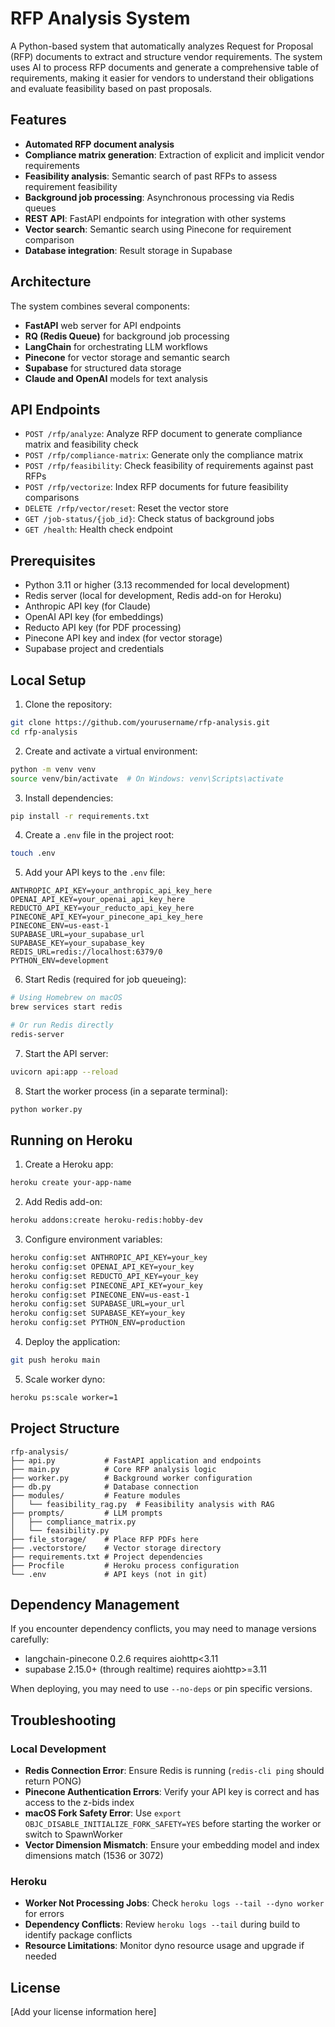 # RFP Analysis System

A Python-based system that automatically analyzes Request for Proposal (RFP) documents to extract and structure vendor requirements. The system uses AI to process RFP documents and generate a comprehensive table of requirements, making it easier for vendors to understand their obligations and evaluate feasibility based on past proposals.

## Features

- **Automated RFP document analysis**
- **Compliance matrix generation**: Extraction of explicit and implicit vendor requirements
- **Feasibility analysis**: Semantic search of past RFPs to assess requirement feasibility
- **Background job processing**: Asynchronous processing via Redis queues
- **REST API**: FastAPI endpoints for integration with other systems
- **Vector search**: Semantic search using Pinecone for requirement comparison
- **Database integration**: Result storage in Supabase

## Architecture

The system combines several components:
- **FastAPI** web server for API endpoints
- **RQ (Redis Queue)** for background job processing
- **LangChain** for orchestrating LLM workflows
- **Pinecone** for vector storage and semantic search
- **Supabase** for structured data storage
- **Claude and OpenAI** models for text analysis

## API Endpoints

- `POST /rfp/analyze`: Analyze RFP document to generate compliance matrix and feasibility check
- `POST /rfp/compliance-matrix`: Generate only the compliance matrix
- `POST /rfp/feasibility`: Check feasibility of requirements against past RFPs
- `POST /rfp/vectorize`: Index RFP documents for future feasibility comparisons
- `DELETE /rfp/vector/reset`: Reset the vector store
- `GET /job-status/{job_id}`: Check status of background jobs
- `GET /health`: Health check endpoint

## Prerequisites

- Python 3.11 or higher (3.13 recommended for local development)
- Redis server (local for development, Redis add-on for Heroku)
- Anthropic API key (for Claude)
- OpenAI API key (for embeddings)
- Reducto API key (for PDF processing)
- Pinecone API key and index (for vector storage)
- Supabase project and credentials

## Local Setup

1. Clone the repository:
```bash
git clone https://github.com/yourusername/rfp-analysis.git
cd rfp-analysis
```

2. Create and activate a virtual environment:
```bash
python -m venv venv
source venv/bin/activate  # On Windows: venv\Scripts\activate
```

3. Install dependencies:
```bash
pip install -r requirements.txt
```

4. Create a `.env` file in the project root:
```bash
touch .env
```

5. Add your API keys to the `.env` file:
```
ANTHROPIC_API_KEY=your_anthropic_api_key_here
OPENAI_API_KEY=your_openai_api_key_here
REDUCTO_API_KEY=your_reducto_api_key_here
PINECONE_API_KEY=your_pinecone_api_key_here
PINECONE_ENV=us-east-1
SUPABASE_URL=your_supabase_url
SUPABASE_KEY=your_supabase_key
REDIS_URL=redis://localhost:6379/0
PYTHON_ENV=development
```

6. Start Redis (required for job queueing):
```bash
# Using Homebrew on macOS
brew services start redis

# Or run Redis directly
redis-server
```

7. Start the API server:
```bash
uvicorn api:app --reload
```

8. Start the worker process (in a separate terminal):
```bash
python worker.py
```

## Running on Heroku

1. Create a Heroku app:
```bash
heroku create your-app-name
```

2. Add Redis add-on:
```bash
heroku addons:create heroku-redis:hobby-dev
```

3. Configure environment variables:
```bash
heroku config:set ANTHROPIC_API_KEY=your_key
heroku config:set OPENAI_API_KEY=your_key
heroku config:set REDUCTO_API_KEY=your_key
heroku config:set PINECONE_API_KEY=your_key
heroku config:set PINECONE_ENV=us-east-1
heroku config:set SUPABASE_URL=your_url
heroku config:set SUPABASE_KEY=your_key
heroku config:set PYTHON_ENV=production
```

4. Deploy the application:
```bash
git push heroku main
```

5. Scale worker dyno:
```bash
heroku ps:scale worker=1
```

## Project Structure

```
rfp-analysis/
├── api.py           # FastAPI application and endpoints
├── main.py          # Core RFP analysis logic
├── worker.py        # Background worker configuration
├── db.py            # Database connection
├── modules/         # Feature modules
│   └── feasibility_rag.py  # Feasibility analysis with RAG
├── prompts/         # LLM prompts
│   ├── compliance_matrix.py
│   └── feasibility.py
├── file_storage/    # Place RFP PDFs here
├── .vectorstore/    # Vector storage directory
├── requirements.txt # Project dependencies
├── Procfile         # Heroku process configuration
└── .env             # API keys (not in git)
```

## Dependency Management

If you encounter dependency conflicts, you may need to manage versions carefully:
- langchain-pinecone 0.2.6 requires aiohttp<3.11
- supabase 2.15.0+ (through realtime) requires aiohttp>=3.11

When deploying, you may need to use `--no-deps` or pin specific versions.

## Troubleshooting

### Local Development
- **Redis Connection Error**: Ensure Redis is running (`redis-cli ping` should return PONG)
- **Pinecone Authentication Errors**: Verify your API key is correct and has access to the z-bids index
- **macOS Fork Safety Error**: Use `export OBJC_DISABLE_INITIALIZE_FORK_SAFETY=YES` before starting the worker or switch to SpawnWorker
- **Vector Dimension Mismatch**: Ensure your embedding model and index dimensions match (1536 or 3072)

### Heroku
- **Worker Not Processing Jobs**: Check `heroku logs --tail --dyno worker` for errors
- **Dependency Conflicts**: Review `heroku logs --tail` during build to identify package conflicts
- **Resource Limitations**: Monitor dyno resource usage and upgrade if needed

## License

[Add your license information here] 
